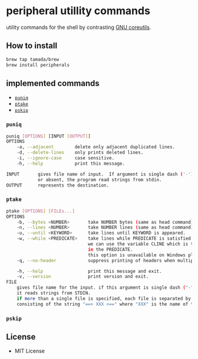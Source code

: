 # peripheral utillity commands

utility commands for the shell by contrasting [GNU coreutils](https://www.gnu.org/software/coreutils/).

## How to install

```sh
brew tap tamada/brew
brew install peripherals
```

## implemented commands

* [`puniq`](#puniq)
* [`ptake`](#ptake)
* [`pskip`](#pskip)

### `puniq`

```sh
puniq [OPTIONS] [INPUT [OUTPUT]]
OPTIONS
    -a, --adjacent        delete only adjacent duplicated lines.
    -d, --delete-lines    only prints deleted lines.
    -i, --ignore-case     case sensitive.
    -h, --help            print this message.

INPUT       gives file name of input.  If argument is single dash ('-')
            or absent, the program read strings from stdin.
OUTPUT      represents the destination.
```

### `ptake`

```sh
ptake [OPTIONS] [FILEs...]
OPTIONS
    -b, --bytes <NUMBER>       take NUMBER bytes (same as head command).
    -n, --lines <NUMBER>       take NUMBER lines (same as head command).
    -u, --until <KEYWORD>      take lines until KEYWORD is appeared.
    -w, --while <PREDICATE>    take lines while PREDICATE is satisfied. 
                               we can use the variable CLINE which is the current line
                               in the PREDICATE.
                               this option is unavailable on Windows platform.
    -q, --no-header            suppress printing of headers when multiple files are being examined.

    -h, --help                 print this message and exit.
    -v, --version              print version and exit.
FILE
    gives file name for the input. if this argument is single dash ("-") or absent,
    it reads strings from STDIN.
    if more than a single file is specified, each file is separated by a header 
    consisting of the string "==> XXX <==" where "XXX" is the name of the file.
```

### `pskip`


## License

* MIT License
